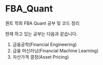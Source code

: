 # FBA_Quant

퀀트 학회 FBA Quant 공부 및 코드 정리

현재 하고 있는 공부는 다음과 같습니다.
1. 금융공학(Financial Engineering)
2. 금융 머신러닝(Financial Machine Learning)
3. 자산가격 결정(Asset Pricing)
